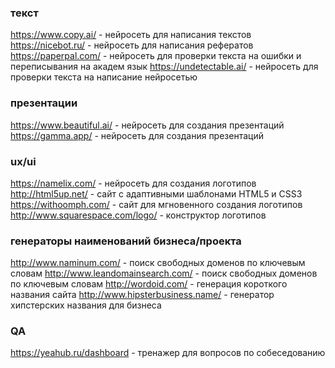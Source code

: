 ### текст

https://www.copy.ai/ - нейросеть для написания текстов
https://nicebot.ru/ - нейросеть для написания рефератов
https://paperpal.com/ - нейросеть для проверки текста на ошибки и переписывания на академ язык
https://undetectable.ai/ - нейросеть для проверки текста на написание нейросетью

### презентации

https://www.beautiful.ai/ - нейросеть для создания презентаций
https://gamma.app/ - нейросеть для создания презентаций

### ux/ui

https://namelix.com/ - нейросеть для создания логотипов
http://html5up.net/ - сайт с адаптивными шаблонами HTML5 и CSS3
https://withoomph.com/ - сайт для мгновенного создания логотипов
http://www.squarespace.com/logo/ - конструктор логотипов

### генераторы наименований бизнеса/проекта

http://www.naminum.com/ - поиск свободных доменов по ключевым словам
http://www.leandomainsearch.com/ - поиск свободных доменов по ключевым словам
http://wordoid.com/ - генерация короткого названия сайта
http://www.hipsterbusiness.name/ - генератор хипстерских названия для бизнеса

### QA

https://yeahub.ru/dashboard - тренажер для вопросов по собеседованию